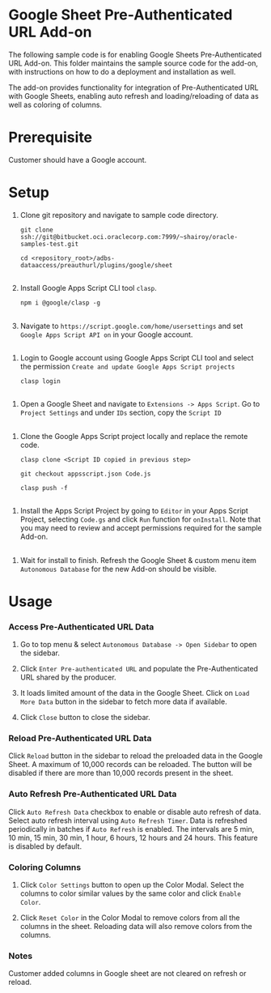# Google Sheet Pre-Authenticated URL Add-on
 
The following sample code is for enabling Google Sheets Pre-Authenticated URL Add-on. 
This folder maintains the sample source code for the add-on, with instructions on how to do a deployment and installation as well.

The add-on provides functionality for integration of Pre-Authenticated URL with Google Sheets, 
enabling auto refresh and loading/reloading of data as well as coloring of columns.

# Prerequisite

Customer should have a Google account.

# Setup

1. Clone git repository and navigate to sample code directory.

    ```git clone ssh://git@bitbucket.oci.oraclecorp.com:7999/~shairoy/oracle-samples-test.git```

    ```cd <repository_root>/adbs-dataaccess/preauthurl/plugins/google/sheet```
##  

2. Install Google Apps Script CLI tool `clasp`.

    ```npm i @google/clasp -g```
##  

3. Navigate to `https://script.google.com/home/usersettings` and set
`Google Apps Script API on` in your Google account.
##  

1. Login to Google account using Google Apps Script CLI tool and select the permission `Create and update Google Apps Script projects`

    ```clasp login```
##  

1. Open a Google Sheet and navigate to `Extensions -> Apps Script`. Go to `Project Settings` and under `IDs` section, copy the `Script ID`
##  

1. Clone the Google Apps Script project locally and replace the remote code.

    ```clasp clone <Script ID copied in previous step>``` 

    ```git checkout appsscript.json Code.js```

    ```clasp push -f```
##  

1. Install the Apps Script Project by going to `Editor` in your Apps Script Project, selecting `Code.gs` and click `Run` function for `onInstall`. Note that you may need to review and accept permissions required for the sample Add-on.
##  

1. Wait for install to finish. Refresh the Google Sheet & custom menu item `Autonomous Database` for the new Add-on should be visible.    
##  

# Usage

### Access Pre-Authenticated URL Data

1. Go to top menu & select `Autonomous Database -> Open Sidebar` to open the sidebar.


2. Click `Enter Pre-authenticated URL` and populate the Pre-Authenticated URL shared by the producer.


3. It loads limited amount of the data in the Google Sheet. Click on `Load More Data` button in the sidebar to fetch more data if available.


4. Click `Close` button to close the sidebar.

### Reload Pre-Authenticated URL Data

Click `Reload` button in the sidebar to reload the preloaded data in the Google Sheet. A maximum of 10,000 records can be reloaded. The button will be disabled if there are more than 10,000 records present in the sheet.

### Auto Refresh Pre-Authenticated URL Data

Click `Auto Refresh Data` checkbox to enable or disable auto refresh of data. Select auto refresh interval using `Auto Refresh Timer`. Data is refreshed periodically in batches if `Auto Refresh` is enabled. The intervals are 5 min, 10 min, 15 min, 30 min, 1 hour, 6 hours, 12 hours and 24 hours. This feature is disabled by default.

### Coloring Columns

1. Click `Color Settings` button to open up the Color Modal. Select the columns to color similar values by the same color and click `Enable Color`.


2. Click `Reset Color` in the Color Modal to remove colors from all the columns in the sheet. Reloading data will also remove colors from the columns.


### Notes
Customer added columns in Google sheet are not cleared on refresh or reload.  
